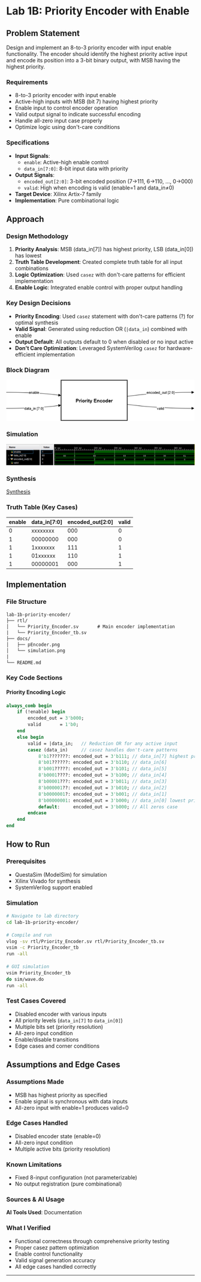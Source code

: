 # Lab 1B: Priority Encoder with Enable

## Problem Statement

Design and implement an 8-to-3 priority encoder with input enable functionality. The encoder should identify the highest priority active input and encode its position into a 3-bit binary output, with MSB having the highest priority.

### Requirements
- 8-to-3 priority encoder with input enable
- Active-high inputs with MSB (bit 7) having highest priority
- Enable input to control encoder operation
- Valid output signal to indicate successful encoding
- Handle all-zero input case properly
- Optimize logic using don't-care conditions

### Specifications
- **Input Signals**: 
  - `enable`: Active-high enable control
  - `data_in[7:0]`: 8-bit input data with priority
- **Output Signals**: 
  - `encoded_out[2:0]`: 3-bit encoded position (7→111, 6→110, ..., 0→000)
  - `valid`: High when encoding is valid (enable=1 and data_in≠0)
- **Target Device**: Xilinx Artix-7 family
- **Implementation**: Pure combinational logic

## Approach

### Design Methodology
1. **Priority Analysis**: MSB (data_in[7]) has highest priority, LSB (data_in[0]) has lowest
2. **Truth Table Development**: Created complete truth table for all input combinations
3. **Logic Optimization**: Used `casez` with don't-care patterns for efficient implementation
4. **Enable Logic**: Integrated enable control with proper output handling

### Key Design Decisions
- **Priority Encoding**: Used `casez` statement with don't-care patterns (?) for optimal synthesis
- **Valid Signal**: Generated using reduction OR (`|data_in`) combined with enable
- **Output Default**: All outputs default to 0 when disabled or no input active
- **Don't Care Optimization**: Leveraged SystemVerilog `casez` for hardware-efficient implementation

### Block Diagram
![ALU Block Diagram](docs/pEncoder.png)

### Simulation
![Simulation](docs/Simulation.png)

### Synthesis
[Synthesis](docs/Synthesis.txt)

### Truth Table (Key Cases)
| enable | data_in[7:0] | encoded_out[2:0] | valid |
|--------|--------------|------------------|-------|
| 0      | xxxxxxxx     | 000              | 0     |
| 1      | 00000000     | 000              | 0     |
| 1      | 1xxxxxxx     | 111              | 1     |
| 1      | 01xxxxxx     | 110              | 1     |
| 1      | 00000001     | 000              | 1     |

## Implementation

### File Structure
```
lab-1b-priority-encoder/
├── rtl/
│   └── Priority_Encoder.sv       # Main encoder implementation
|   └── Priority_Encoder_tb.sv
├── docs/
│   ├── pEncoder.png
│   └── simulation.png
|
└── README.md
```

### Key Code Sections

#### Priority Encoding Logic
```systemverilog
always_comb begin
    if (!enable) begin
        encoded_out = 3'b000;
        valid       = 1'b0;
    end
    else begin
        valid = |data_in;   // Reduction OR for any active input
        casez (data_in)     // casez handles don't-care patterns
            8'b1???????: encoded_out = 3'b111; // data_in[7] highest priority
            8'b01??????: encoded_out = 3'b110; // data_in[6]
            8'b001?????: encoded_out = 3'b101; // data_in[5]
            8'b0001????: encoded_out = 3'b100; // data_in[4]
            8'b00001???: encoded_out = 3'b011; // data_in[3]
            8'b000001??: encoded_out = 3'b010; // data_in[2]
            8'b0000001?: encoded_out = 3'b001; // data_in[1]
            8'b00000001: encoded_out = 3'b000; // data_in[0] lowest priority
            default:     encoded_out = 3'b000; // All zeros case
        endcase
    end
end
```

## How to Run

### Prerequisites
- QuestaSim (ModelSim) for simulation
- Xilinx Vivado for synthesis
- SystemVerilog support enabled

### Simulation
```bash
# Navigate to lab directory
cd lab-1b-priority-encoder/

# Compile and run
vlog -sv rtl/Priority_Encoder.sv rtl/Priority_Encoder_tb.sv
vsim -c Priority_Encoder_tb
run -all

# GUI simulation
vsim Priority_Encoder_tb
do sim/wave.do
run -all
```


### Test Cases Covered
- Disabled encoder with various inputs
- All priority levels (`data_in[7]` to `data_in[0]`)
- Multiple bits set (priority resolution)
- All-zero input condition
- Enable/disable transitions
- Edge cases and corner conditions

## Assumptions and Edge Cases

### Assumptions Made
- MSB has highest priority as specified
- Enable signal is synchronous with data inputs
- All-zero input with enable=1 produces valid=0

### Edge Cases Handled
- Disabled encoder state (enable=0)
- All-zero input condition
- Multiple active bits (priority resolution)

### Known Limitations
- Fixed 8-input configuration (not parameterizable)
- No output registration (pure combinational)

### Sources & AI Usage
**AI Tools Used**: Documentation  

### What I Verified
- Functional correctness through comprehensive priority testing
- Proper casez pattern optimization
- Enable control functionality
- Valid signal generation accuracy
- All edge cases handled correctly

---
